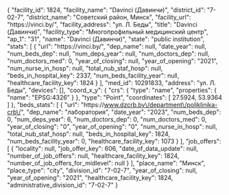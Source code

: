 {
    "facility_id": 1824,
    "facility_name": "Davinci (Давинчи)",
    "district_id": "7-02-7",
    "district_name": "Советский район, Минск",
    "facility_url": "https:\/\/vinci.by\/",
    "facility_address": "ул. Л. Беды",
    "title": "Davinci (Давинчи)",
    "facility_type": "Многопрофильный медицинский центр",
    "ap_1": "31",
    "name": "Davinci (Давинчи)",
    "state": "public institution",
    "stats": [
        {
            "url": "https:\/\/vinci.by\/",
            "dep_name": null,
            "date_year": null,
            "num_beds_dep": null,
            "num_deps_year": null,
            "num_doctors_dep": null,
            "num_doctors_med": 0,
            "year_of_closing": null,
            "year_of_opening": "2021",
            "num_nurse_in_hosp": null,
            "total_nub_staf_hosp": null,
            "beds_in_hospital_key": 2337,
            "num_beds_facility_year": null,
            "healthcare_facility_key": 1824
        }
    ],
    "med_id": 10291833,
    "address": "ул. Л. Беды",
    "devices": [],
    "coord_x_y": {
        "crs": {
            "type": "name",
            "properties": {
                "name": "EPSG:4326"
            }
        },
        "type": "Point",
        "coordinates": [
            27.5924,
            53.9364
        ]
    },
    "beds_stats": [
        {
            "url": "https:\/\/www.dzcrb.by\/department\/poliklinika-crb\/",
            "dep_name": "лаборатория",
            "date_year": "2023",
            "num_beds_dep": 0,
            "num_deps_year": 6,
            "num_doctors_dep": 0,
            "num_doctors_med": 0,
            "year_of_closing": "0",
            "year_of_opening": "0",
            "num_nurse_in_hosp": null,
            "total_nub_staf_hosp": null,
            "beds_in_hospital_key": 1824,
            "num_beds_facility_year": 0,
            "healthcare_facility_key": 1073
        }
    ],
    "job_offers": [
        {
            "locality": null,
            "job_offer_key": 606,
            "date_of_data_update": null,
            "number_of_job_offers": null,
            "healthcare_facility_key": 1824,
            "number_of_job_offers_for_midlevel": null
        }
    ],
    "place_name": "Минск",
    "place_type": "city",
    "division_id": "7-02-7",
    "year_of_closing": null,
    "year_of_opening": "2021",
    "healthcare_facility_key": 1824,
    "administrative_division_id": "7-02-7"
}